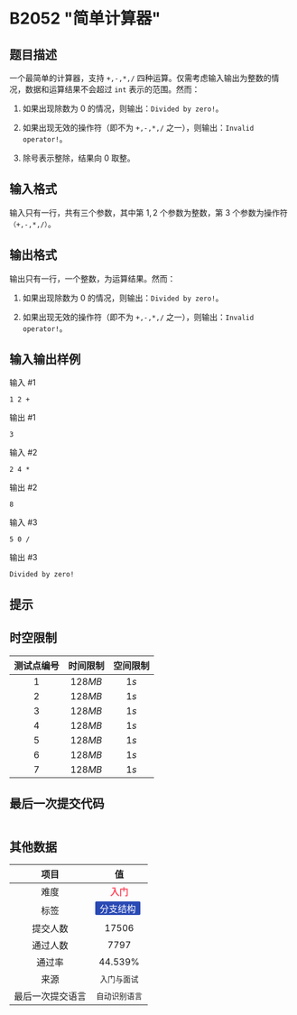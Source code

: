 # B2052 "简单计算器"
## 题目描述

一个最简单的计算器，支持 `+,-,*,/` 四种运算。仅需考虑输入输出为整数的情况，数据和运算结果不会超过 `int` 表示的范围。然而：

1. 如果出现除数为 $0$ 的情况，则输出：`Divided by zero!`。

2. 如果出现无效的操作符（即不为 `+,-,*,/` 之一），则输出：`Invalid operator!`。

3. 除号表示整除，结果向 0 取整。

## 输入格式

输入只有一行，共有三个参数，其中第 $1,2$ 个参数为整数，第 $3$ 个参数为操作符`（+,-,*,/）`。

## 输出格式

输出只有一行，一个整数，为运算结果。然而：

1. 如果出现除数为 $0$ 的情况，则输出：`Divided by zero!`。

2. 如果出现无效的操作符（即不为 `+,-,*,/` 之一），则输出：`Invalid operator!`。

## 输入输出样例

输入 #1
```
1 2 +
```
输出 #1
```
3
```
输入 #2
```
2 4 *
```
输出 #2
```
8
```
输入 #3
```
5 0 /
```
输出 #3
```
Divided by zero!
```

## 提示



## 时空限制
|测试点编号|时间限制|空间限制|
|:---:|:---:|:---:|
|$1$|$128MB$|$1s$|
|$2$|$128MB$|$1s$|
|$3$|$128MB$|$1s$|
|$4$|$128MB$|$1s$|
|$5$|$128MB$|$1s$|
|$6$|$128MB$|$1s$|
|$7$|$128MB$|$1s$|

## 最后一次提交代码

```

```

## 其他数据

|项目|值|
|:---:|:---:|
|难度|<span style="font-weight: bold; color: #fe4c61">入门</span>|
|标签|<span style="display: inline-block; margin-right: 5px; margin-bottom: 5px; border-radius: 2px; color: white; padding: 0px 8px; background-color: #2949b4; ">分支结构</span>|
|提交人数|$17506$|
|通过人数|$7797$|
|通过率|$44.539\%$|
|来源|`入门与面试`|
|最后一次提交语言|`自动识别语言`|

